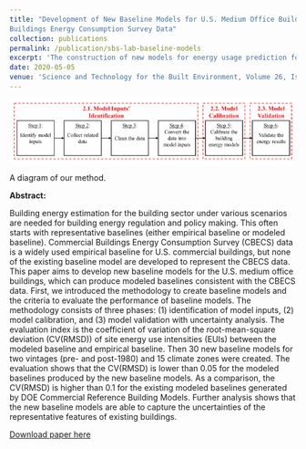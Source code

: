 ```yaml
---
title: "Development of New Baseline Models for U.S. Medium Office Buildings Based on Commercial
Buildings Energy Consumption Survey Data"
collection: publications
permalink: /publication/sbs-lab-baseline-models
excerpt: 'The construction of new models for energy usage prediction for medium office buildings in various environments.'
date: 2020-05-05
venue: 'Science and Technology for the Built Environment, Volume 26, Issue 9'
---
```


 <img src="/files/paper_images/sbs-lab-baseline-models-image.png" alt="A visual diagram of our method"> 

 A diagram of our method.

<b>Abstract:</b>

Building energy estimation for the building sector under various scenarios are needed for building energy regulation and policy making. This often starts with representative baselines (either empirical baseline or modeled baseline). Commercial Buildings Energy Consumption Survey (CBECS) data is a widely used empirical baseline for U.S. commercial buildings, but none of the existing baseline model are developed to represent the CBECS data. This paper aims to develop new baseline models for the U.S. medium office buildings, which can produce modeled baselines consistent with the CBECS data. First, we introduced the methodology to create baseline models and the criteria to evaluate the performance of baseline models. The methodology consists of three phases: (1) identification of model inputs, (2) model calibration, and (3) model validation with uncertainty analysis. The evaluation index is the coefficient of variation of the root-mean-square deviation (CV(RMSD)) of site energy use intensities (EUIs) between the modeled baseline and empirical baseline. Then 30 new baseline models for two vintages (pre- and post-1980) and 15 climate zones were created. The evaluation shows that the CV(RMSD) is lower than 0.05 for the modeled baselines produced by the new baseline models. As a comparison, the CV(RMSD) is higher than 0.1 for the existing modeled baselines generated by DOE Commercial Reference Building Models. Further analysis shows that the new baseline models are able to capture the uncertainties of the representative features of existing buildings.

[Download paper here](/files/papers/sbs-lab-baseline-models.pdf)